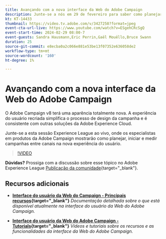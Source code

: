 ```yaml
---
title: Avançando com a nova interface da Web do Adobe Campaign
description: Junte-se a nós em 29 de fevereiro para saber como planejar, iniciar e medir estratégias entre canais usando a nova interface da Web do Adobe Campaign.
kt: KT-14433
thumbnail: https://video.tv.adobe.com/v/3427258?format=jpeg
event-cta-url-live: https://www.youtube.com/watch?v=ESgehCRcSgQ
event-start-time: 2024-02-29 08:00-7
event-guests: Sandra Hausmann,Eric Perrin,Gaël Mouëllo,Bruce Swann
duration: 25
source-git-commit: e8ecba0a2c066e881e53be13f07352e636058de2
workflow-type: tm+mt
source-wordcount: '160'
ht-degree: 1%

---
```


# Avançando com a nova interface da Web do Adobe Campaign

O Adobe Campaign v8 terá uma aparência totalmente nova. A experiência do usuário recriada simplifica o processo de design da campanha e é consistente com outras soluções da Adobe Experience Cloud.

Junte-se a esta sessão Experience League ao vivo, onde os especialistas em produtos da Adobe Campaign mostrarão como planejar, iniciar e medir campanhas entre canais na nova experiência do usuário.

>[!VIDEO](https://video.tv.adobe.com/v/3427258/?quality=12&learn=on)

**Dúvidas?** Prossiga com a discussão sobre esse tópico no Adobe Experience League [Publicação da comunidade](https://experienceleaguecommunities.adobe.com/t5/adobe-campaign-classic/experience-league-live-post-session-discussion-leaping-ahead/m-p/656893#M2671){target="_blank"}.

## Recursos adicionais

* **[Interface do usuário da Web do Campaign - Principais recursos](https://experienceleague.adobe.com/docs/campaign-web/v8/whats-new.html?lang=pt-BR){target="_blank"}**
  *Documentação detalhada sobre o que está disponível atualmente na interface do usuário da Web do Adobe Campaign.*

* **[Interface do usuário da Web do Adobe Campaign - Tutorials](https://experienceleague.adobe.com/docs/campaign-web-learn/tutorials/overview.html?lang=en){target="_blank"}**
  *Vídeos e tutoriais sobre os recursos e as funcionalidades da interface da Web do Adobe Campaign.*

